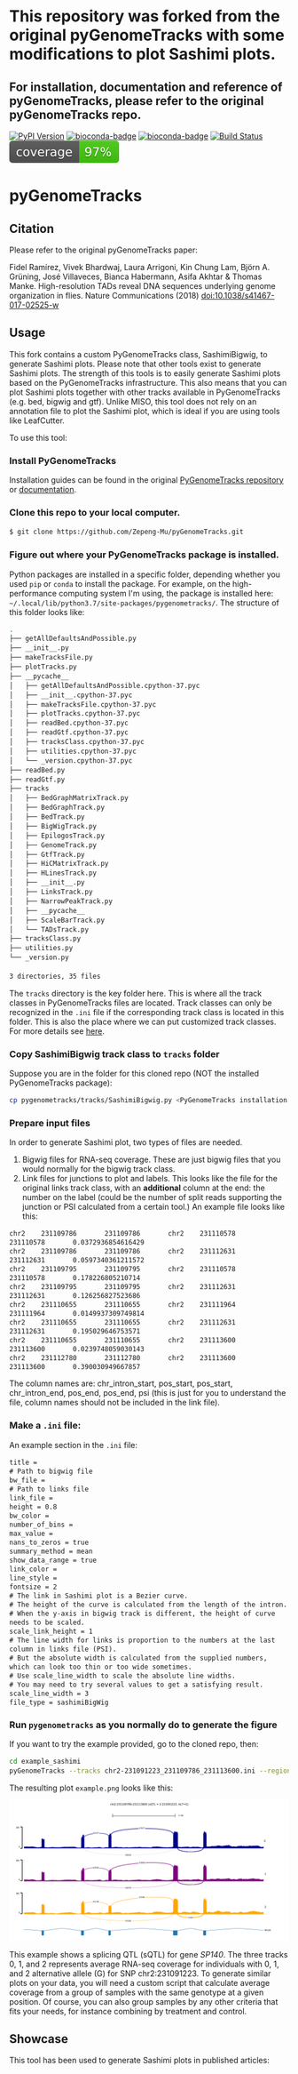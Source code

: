 # This repository was forked from the original pyGenomeTracks with some modifications to plot Sashimi plots.

## For installation, documentation and reference of pyGenomeTracks, please refer to the original pyGenomeTracks repo.

[![PyPI Version](https://img.shields.io/pypi/v/pyGenomeTracks.svg?style=plastic)](https://pypi.org/project/pyGenomeTracks/) [![bioconda-badge](https://img.shields.io/conda/vn/bioconda/pyGenomeTracks.svg?style=plastic)](https://anaconda.org/bioconda/pygenometracks)
[![bioconda-badge](https://img.shields.io/badge/install%20with-bioconda-brightgreen.svg?style=plastic)](http://bioconda.github.io)
[![Build Status](https://travis-ci.org/deeptools/pyGenomeTracks.svg?branch=master)](https://travis-ci.org/deeptools/pyGenomeTracks)
![Coverage](./docs/coverage.svg)

pyGenomeTracks
==============

## Citation
Please refer to the original pyGenomeTracks paper:

Fidel Ramírez, Vivek Bhardwaj, Laura Arrigoni, Kin Chung Lam, Björn A. Grüning, José Villaveces, Bianca Habermann, Asifa Akhtar & Thomas Manke. High-resolution TADs reveal DNA sequences underlying genome organization in flies. Nature Communications (2018) [doi:10.1038/s41467-017-02525-w](https://www.nature.com/articles/s41467-017-02525-w)

## Usage
This fork contains a custom PyGenomeTracks class, SashimiBigwig, to generate Sashimi plots. Please note that other tools exist to generate Sashimi plots. The strength of this tools is to easily generate Sashimi plots based on the PyGenomeTracks infrastructure. This also means that you can plot Sashimi plots together with other tracks available in PyGenomeTracks (e.g. bed, bigwig and gtf). Unlike MISO, this tool does not rely on an annotation file to plot the Sashimi plot, which is ideal if you are using tools like LeafCutter.

To use this tool:

### Install PyGenomeTracks
Installation guides can be found in the original [PyGenomeTracks repository](https://github.com/deeptools/pyGenomeTracks) or [documentation](https://pygenometracks.readthedocs.io/en/latest/index.html).

### Clone this repo to your local computer.
```sh
$ git clone https://github.com/Zepeng-Mu/pyGenomeTracks.git
```

### Figure out where your PyGenomeTracks package is installed.
Python packages are installed in a specific folder, depending whether you used `pip` or `conda` to install the package. For example, on the high-performance computing system I'm using, the package is installed here: `~/.local/lib/python3.7/site-packages/pygenometracks/`. The structure of this folder looks like:
```sh
.
├── getAllDefaultsAndPossible.py
├── __init__.py
├── makeTracksFile.py
├── plotTracks.py
├── __pycache__
│   ├── getAllDefaultsAndPossible.cpython-37.pyc
│   ├── __init__.cpython-37.pyc
│   ├── makeTracksFile.cpython-37.pyc
│   ├── plotTracks.cpython-37.pyc
│   ├── readBed.cpython-37.pyc
│   ├── readGtf.cpython-37.pyc
│   ├── tracksClass.cpython-37.pyc
│   ├── utilities.cpython-37.pyc
│   └── _version.cpython-37.pyc
├── readBed.py
├── readGtf.py
├── tracks
│   ├── BedGraphMatrixTrack.py
│   ├── BedGraphTrack.py
│   ├── BedTrack.py
│   ├── BigWigTrack.py
│   ├── EpilogosTrack.py
│   ├── GenomeTrack.py
│   ├── GtfTrack.py
│   ├── HiCMatrixTrack.py
│   ├── HLinesTrack.py
│   ├── __init__.py
│   ├── LinksTrack.py
│   ├── NarrowPeakTrack.py
│   ├── __pycache__
│   ├── ScaleBarTrack.py
│   └── TADsTrack.py
├── tracksClass.py
├── utilities.py
└── _version.py

3 directories, 35 files
```

The `tracks` directory is the key folder here. This is where all the track classes in PyGenomeTracks files are located. Track classes can only be recognized in the `.ini` file if the corresponding track class is located in this folder. This is also the place where we can put customized track classes. For more details see [here](https://pygenometracks.readthedocs.io/en/latest/content/adding-new-tracks.html).

### Copy SashimiBigwig track class to `tracks` folder
Suppose you are in the folder for this cloned repo (NOT the installed PyGenomeTracks package):
```sh
cp pygenometracks/tracks/SashimiBigwig.py <PyGenomeTracks installation path>/tracks/
```
### Prepare input files
In order to generate Sashimi plot, two types of files are needed.
1. Bigwig files for RNA-seq coverage. These are just bigwig files that you would normally for the bigwig track class.
2. Link files for junctions to plot and labels. This looks like the file for the original links track class, with an **additional** column at the end: the number on the label (could be the number of split reads supporting the junction or PSI calculated from a certain tool.) An example file looks like this:
```
chr2    231109786       231109786       chr2    231110578       231110578       0.0372936854616429
chr2    231109786       231109786       chr2    231112631       231112631       0.0597340361211572
chr2    231109795       231109795       chr2    231110578       231110578       0.178226805210714
chr2    231109795       231109795       chr2    231112631       231112631       0.126256827523686
chr2    231110655       231110655       chr2    231111964       231111964       0.0149937309749814
chr2    231110655       231110655       chr2    231112631       231112631       0.195029646753571
chr2    231110655       231110655       chr2    231113600       231113600       0.0239748059030143
chr2    231112780       231112780       chr2    231113600       231113600       0.390030949667857
```

The column names are: chr_intron_start, pos_start, pos_start, chr_intron_end, pos_end, pos_end, psi (this is just for you to understand the file, column names should not be included in the link file).

### Make a `.ini` file:
An example section in the `.ini` file:
```
title = 
# Path to bigwig file
bw_file = 
# Path to links file
link_file = 
height = 0.8
bw_color = 
number_of_bins = 
max_value = 
nans_to_zeros = true
summary_method = mean
show_data_range = true
link_color = 
line_style = 
fontsize = 2
# The link in Sashimi plot is a Bezier curve.
# The height of the curve is calculated from the length of the intron.
# When the y-axis in bigwig track is different, the height of curve needs to be scaled.
scale_link_height = 1
# The line width for links is proportion to the numbers at the last column in links file (PSI).
# But the absolute width is calculated from the supplied numbers, which can look too thin or too wide sometimes.
# Use scale_line_width to scale the absolute line widths.
# You may need to try several values to get a satisfying result.
scale_line_width = 3
file_type = sashimiBigWig
```

### Run `pygenometracks` as you normally do to generate the figure
If you want to try the example provided, go to the cloned repo, then:
```sh
cd example_sashimi
pyGenomeTracks --tracks chr2-231091223_231109786_231113600.ini --region chr2:231107879-231115507 -t 'chr2:231109786-231113600 (sQTL = 2:231091223, ALT=G)' --width 9 --trackLabelFraction 0.01 -out example.pdf --fontSize 4
```

The resulting plot `example.png` looks like this:

![](example_sashimi/example.png)

This example shows a splicing QTL (sQTL) for gene *SP140*. The three tracks 0, 1, and 2 represents average RNA-seq coverage for individuals with 0, 1, and 2 alternative allele (G) for SNP chr2:231091223. To generate similar plots on your data, you will need a custom script that calculate average coverage from a group of samples with the same genotype at a given position. Of course, you can also group samples by any other criteria that fits your needs, for instance combining by treatment and control.

## Showcase
This tool has been used to generate Sashimi plots in published articles:
